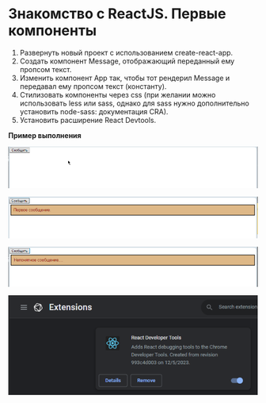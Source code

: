 # Знакомство с ReactJS. Первые компоненты


1. Развернуть новый проект с использованием create-react-app.
2. Создать компонент Message, отображающий переданный ему пропсом текст.
3. Изменить компонент App так, чтобы тот рендерил Message и передавал ему пропсом текст
   (константу).
4. Стилизовать компоненты через css (при желании можно использовать less или sass, однако
   для sass нужно дополнительно установить node-sass: документация CRA).
5. Установить расширение React Devtools.


**Пример выполнения**

![img.png](readme_img/img_01.png)

![img.png](readme_img/img_02.png)

![img.png](readme_img/img_03.png)

![img.png](readme_img/img_04.png)